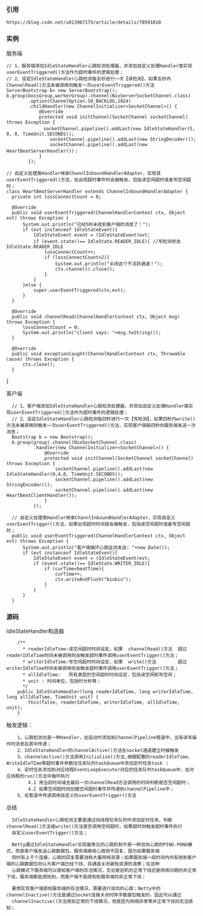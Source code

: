 ### 引用

    https://blog.csdn.net/u013967175/article/details/78591810
    
### 实例


  服务端
    
    // 1、服务端添加IdleStateHandler心跳检测处理器，并添加自定义处理Handler类实现userEventTriggered()方法作为超时事件的逻辑处理；
    // 2、设定IdleStateHandler心跳检测每五秒进行一次【读检测】，如果五秒内ChannelRead()方法未被调用则触发一次userEventTriggered()方法
    ServerBootstrap b= new ServerBootstrap();
    b.group(bossGroup,workerGroup).channel(NioServerSocketChannel.class)
            .option(ChannelOption.SO_BACKLOG,1024)
            .childHandler(new ChannelInitializer<SocketChannel>() {
                @Override
                protected void initChannel(SocketChannel socketChannel) throws Exception {
                　socketChannel.pipeline().addLast(new IdleStateHandler(5, 0, 0, TimeUnit.SECONDS));
                    socketChannel.pipeline().addLast(new StringDecoder());
                    socketChannel.pipeline().addLast(new HeartBeatServerHandler())；
                }
            });
  
    // 自定义处理类Handler继承ChannlInboundHandlerAdapter，实现其userEventTriggered()方法，在出现超时事件时会被触发，包括读空闲超时或者写空闲超时；
    class HeartBeatServerHandler extends ChannelInboundHandlerAdapter {
      private int lossConnectCount = 0;
  
      @Override
      public void userEventTriggered(ChannelHandlerContext ctx, Object evt) throws Exception {
          System.out.println("已经5秒未收到客户端的消息了！");
          if (evt instanceof IdleStateEvent){
              IdleStateEvent event = (IdleStateEvent)evt;
              if (event.state()== IdleState.READER_IDLE){ //写检测状态IdleState.READER_IDLE
                  lossConnectCount++;
                  if (lossConnectCount>2){
                      System.out.println("关闭这个不活跃通道！");
                      ctx.channel().close();
                  }
              }
          }else {
              super.userEventTriggered(ctx,evt);
          }
      }
  
      @Override
      public void channelRead(ChannelHandlerContext ctx, Object msg) throws Exception {
          lossConnectCount = 0;
          System.out.println("client says: "+msg.toString());
      }
  
      @Override
      public void exceptionCaught(ChannelHandlerContext ctx, Throwable cause) throws Exception {
          ctx.close();
      }
  }
  
  客户端
  
      // 1、客户端添加IdleStateHandler心跳检测处理器，并添加自定义处理Handler类实现userEventTriggered()方法作为超时事件的逻辑处理；
      // 2、设定IdleStateHandler心跳检测每四秒进行一次【写检测】，如果四秒内write()方法未被调用则触发一次userEventTriggered()方法，实现客户端每四秒向服务端发送一次消息；
      Bootstrap b = new Bootstrap();
      b.group(group).channel(NioSocketChannel.class)
              .handler(new ChannelInitializer<SocketChannel>() {
                  @Override
                  protected void initChannel(SocketChannel socketChannel) throws Exception {
                      socketChannel.pipeline().addLast(new IdleStateHandler(0,4,0, TimeUnit.SECONDS));
                      socketChannel.pipeline().addLast(new StringEncoder());
                      socketChannel.pipeline().addLast(new HeartBeatClientHandler());
                  }
              });
      
      // 自定义处理类Handler继承ChannlInboundHandlerAdapter，实现自定义userEventTrigger()方法，如果出现超时时间就会被触发，包括读空闲超时或者写空闲超时；
      public void userEventTriggered(ChannelHandlerContext ctx, Object evt) throws Exception {
          System.out.println("客户端循环心跳监测发送: "+new Date());
          if (evt instanceof IdleStateEvent){
              IdleStateEvent event = (IdleStateEvent)evt;
              if (event.state()== IdleState.WRITER_IDLE){
                  if (curTime<beatTime){
                      curTime++;
                      ctx.writeAndFlush("biubiu");
                  }
              }
          }
      }
      

### 源码
  IdleStateHandler构造器
        
        /**
          * readerIdleTime:读空闲超时时间设定，如果  channelRead()方法  超过readerIdleTime时间未被调用则会触发超时事件调用userEventTrigger()方法；
          * writerIdleTime:写空闲超时时间设定，如果  write()方法        超过writerIdleTime时间未被调用则会触发超时事件调用userEventTrigger()方法；
          * allIdleTime:   所有类型的空闲超时时间设定，包括读空闲和写空闲；
          * unit : 时间单位，包括时分秒等；
          */
        public IdleStateHandler(long readerIdleTime, long writerIdleTime, long allIdleTime, TimeUnit unit) {
            this(false, readerIdleTime, writerIdleTime, allIdleTime, unit);
        }
  
  触发逻辑：
    
        1、心跳检测也是一种Handler，在启动时添加到ChannelPipeline管道中，当有读写操作时消息在其中传递；
        2、IdleStateHandler的channelActive()方法在socket通道建立时被触发
        3、channelActive()方法调用Initialize()方法,根据配置的readerIdleTime，WriteIdleTIme等超时事件参数往任务队列taskQueue中添加定时任务task ；
        4、定时任务添加到对应线程EventLoopExecutor对应的任务队列taskQueue中，在对应线程的run()方法中循环执行
            4.1 用当前时间减去最后一次channelRead方法调用的时间判断是否空闲超时；
            4.2 如果空闲超时则创建空闲超时事件并传递到channelPipeline中；
        5、在管道中传递调用自定义的userEventTrigger()方法       

  总结
        
      IdleStateHandler心跳检测主要是通过向线程任务队列中添加定时任务，判断channelRead()方法或write()方法是否调用空闲超时，如果超时则触发超时事件执行
      自定义userEventTrigger()方法；
      
      Netty通过IdleStateHandler实现最常见的心跳机制不是一种双向心跳的PING-PONG模式，而是客户端发送心跳数据包，服务端接收心跳但不回复，因为如果服务端
      同时有上千个连接，心跳的回复需要消耗大量网络资源；如果服务端一段时间内内有收到客户端的心跳数据包则认为客户端已经下线，将通道关闭避免资源的浪费；在这种
      心跳模式下服务端可以感知客户端的存活情况，无论是宕机的正常下线还是网络问题的非正常下线，服务端都能感知到，而客户端不能感知到服务端的非正常下线；
      
      要想实现客户端感知服务端的存活情况，需要进行双向的心跳；Netty中的channelInactive()方法是通过Socket连接关闭时挥手数据包触发的，因此可以通过
      channelInactive()方法感知正常的下线情况，但是因为网络异常等非正常下线则无法感知；